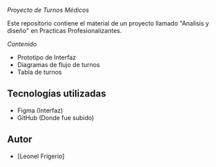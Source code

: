 *Proyecto de Turnos Médicos*

Este repositorio contiene el material de un proyecto llamado "Analisis y diseño" en Practicas Profesionalizantes.

*Contenido*

- Prototipo de Interfaz
- Diagramas de flujo de turnos
- Tabla de turnos

## Tecnologías utilizadas

- Figma (Interfaz)
- GitHub (Donde fue subido)

## Autor

- [Leonel Frigerio]

